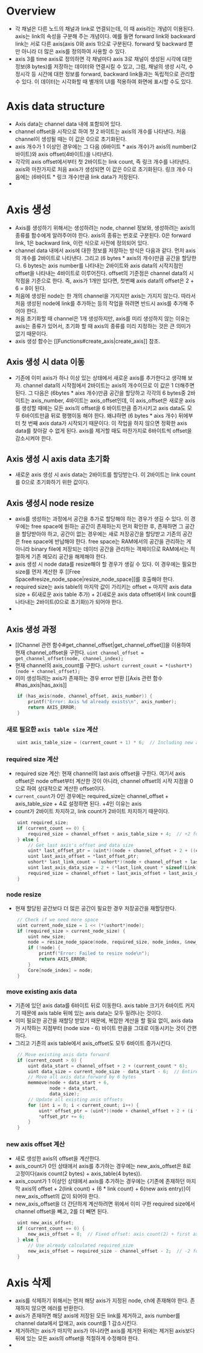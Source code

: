 # Overview
- 각 채널은 다른 노드의 채널과 link로 연결되는데, 이 때 axis라는 개념이 이용된다. axis는 link의 속성을 구분해 주는 개념이다. 예를 들면 forward link와 backward link는 서로 다른 axis(axis 0와 axis 1)으로 구분된다. forward 및 backward 뿐만 아니라 더 많은 axis를 정의하여 사용할 수 있다. 
- axis 3를 time axis로 정의하면 각 채널마다 axis 3로 채널이 생성된 시각에 대한 정보(8 bytes)를 저장하는 데이터와 연결시킬 수 있고, 그럼, 채널의 생성 시각, 수정시각 등 시간에 대한 정보를 forward, backward link들과는 독립적으로 관리할 수 있다. 이 데이터는 시각화할 때 별개의 UI를 적용하여 화면에 표시할 수도 있다.
# Axis data structure
- Axis data는 channel data 내에 포함되어 있다. 
- channel offset을 시작으로 하여 첫 2 바이트는 axis의 개수를 나타낸다. 처음 channel이 생성될 때는 이 값은 0으로 초기화된다. 
- axis 개수가 1 이상인 경우에는 그 다음 (6바이트 * axis 개수)가 axis의 number(2바이트)와 axis offset(4바이트)을 나타낸다. 
- 각각의 axis offset에서부터 첫 2바이트는 link count, 즉 링크 개수를 나타낸다. axis와 마찬가지로 처음 axis가 생성되면 이 값은 0으로 초기화된다. 링크 개수 다음에는 (6바이트 * 링크 개수)만큼 link data가 저장된다.
- 
# Axis 생성
- Axis를 생성하기 위해서는 생성하려는 node, channel 정보와, 생성하려는 axis의 종류를 함수에게 알려주어야 한다. axis의 종류는 번호로 구분된다. 0은 forward link, 1은 backward link, 이런 식으로 사전에 정의되어 있다. 
- channel data 내에서 axis에 대한 정보를 저장하는 방식은 다음과 같다.  먼저 axis의 개수를 2바이트로 나타낸다. 그리고 (6 bytes * axis의 개수)만큼 공간을 할당한다. 6 bytes는 axis number를 나타내는 2바이트와 axis data의 시작지점인 offset을 나타내는 4바이트로 이루어진다. offset의 기준점은 channel data의 시작점을 기준으로 한다. 즉, axis가 1개만 있다면, 첫번째 axis data의 offset은 2 + 6 = 8이 된다.  
- 처음에 생성된 node는 한 개의 channel을 가지지만 axis는 가지지 않는다. 따라서 처음 생성된 node에 link를 추가하는 등의 작업을 하려면 반드시 axis를 추가해 주어야 한다. 
- 처음 초기화할 때 channel은 1개 생성하지만, axis를 미리 생성하지 않는 이유는 axis는 종류가 있어서, 초기화 할 때 axis의 종류를 미리 지정하는 것은 큰 의미가 없기 때문이다. 
- axis 생성 함수는  [[Functions#create_axis|create_axis]] 참조.
## Axis 생성 시 data 이동
- 기존에 이미 axis가 하나 이상 있는 상태에서 새로운 axis를 추가한다고 생각해 보자. channel data의 시작점에서 2바이트는 axis의 개수이므로 이 값은 1 더해주면 된다. 그 다음은 (6bytes * aixs 개수)만큼 공간을 할당하고 각각의 6 bytes중 2바이트는 axis_number, 4바이트는 axis_offset인데, 이 axis_offset은 새로운 axis를 생성할 때에는 모든 axis의 offset을 6 바이트만큼 증가시키고 axis data도 모두 6바이트만큼 뒤로 평행이동 해야 한다. 왜냐하면 (6 bytes * aixs 개수) 뒤에부터 첫 번째 axis data가 시작되기 때문이다. 이 작업을 하지 않으면 정확한 axis data를 찾아갈 수 없게 된다. axis를 제거할 때도 마찬가지로 6바이트씩 offset을 감소시켜야 한다. 
## Axis 생성 시 axis data 초기화
- 새로운 axis 생성 시 axis data는 2바이트를 할당받는다. 이 2바이트는 link count를 0으로 초기화하기 위한 값이다. 
## Axis 생성시 node resize
- axis를 생성하는 과정에서 공간을 추가로 할당해야 하는 경우가 생길 수 있다. 이 경우에는 free space에 원하는 공간이 존재하는지 먼저 확인한 후, 존재하면 그 공간을 할당받아야 하고, 공간이 없는 경우에는 새로 저장공간을 할당받고 기존의 공간은 free space에 반납해야 한다. free space는 RAM에서의 공간을 관리하는 게 아니라 binary file에 저장되는 데이터 공간을 관리하는 객체이므로 RAM에서는 적절하게 기존 메모리 공간을 해제해야 한다. 
- axis 생성 시 node data를 resize해야 할 경우가 생길 수 있다. 이 경우에는 필요한 size를 먼저 계산한 후 [[Free Space#resize_node_space|resize_node_space]]를 호출해야 한다. 
- required size는 axis table의 마지막 값이 가리키는 offset + 마지막 axis data size + 6(새로운 axis table 추가) + 2(새로운 axis data offset에서 link count를 나타내는 2바이트(0으로 초기화))가 되어야 한다. 
- 
## Axis 생성 과정
- [[Channel 관련 함수#get_channel_offset|get_channel_offset]]을 이용하여 현재 channel_offset을 구한다. 
	 `uint channel_offset = get_channel_offset(node, channel_index);`
- 현재 channel의 axis_count를 구한다. 
	`ushort current_count = *(ushort*)(node + channel_offset);`
- 이미 생성하려는 axis가 존재하는 경우 error 반환 [[Axis 관련 함수#has_axis|has_axis]] 
```c
    if (has_axis(node, channel_offset, axis_number)) {
        printf("Error: Axis %d already exists\n", axis_number);
        return AXIS_ERROR;
    }
```
### 새로 필요한 `axis table size` 계산
```c
    uint axis_table_size = (current_count + 1) * 6;  // Including new axis entry
```
### required size 계산
- required size 계산: 현재 channel의 last axis offset을 구한다. 여기서 axis offset은 node offset부터 계산한 것이 아니라, channel offset의 시작 지점을 0으로 하여 상대적으로 계산한 offset이다. 
- `current_count`가 0인 경우에는 required_size는 channel_offset + axis_table_size + 4로 설정하면 된다. +4인 이유는 axis
- count가 2바이트 차지하고, link count가 2바이트 차지하기 때문이다. 
```c
    uint required_size;
    if (current_count == 0) {
        required_size = channel_offset + axis_table_size + 4;  // +2 for axis count, +2 for link count
    } else {
        // Get last axis's offset and data size
        uint* last_offset_ptr = (uint*)(node + channel_offset + 2 + ((current_count - 1) * 6) + 2);
        uint last_axis_offset = *last_offset_ptr;
        ushort* last_link_count = (ushort*)(node + channel_offset + last_axis_offset);
        uint last_axis_data_size = 2 + (*last_link_count * sizeof(Link));
        required_size = channel_offset + last_axis_offset + last_axis_data_size + 6 + 2;
    }
```
### node resize
- 현재 할당된 공간보다 더 많은 공간이 필요한 경우 저장공간을 재할당한다. 
```c
    // Check if we need more space
    uint current_node_size = 1 << (*(ushort*)node);
    if (required_size > current_node_size) {
        uint new_size;
        node = resize_node_space(node, required_size, node_index, &new_size);
        if (!node) {
            printf("Error: Failed to resize node\n");
            return AXIS_ERROR;
        }
        Core[node_index] = node;
    }
```
### move existing axis data
- 기존에 있던 axis data를 6바이트 뒤로 이동한다. axis table 크기가 6바이트 커지기 때문에 axis table 뒤에 있는 axis data는 모두 밀려나는 것이다. 
- 이미 필요한 공간을 재할당 받았기 때문에, 복잡한 계산을 할 필요 없이,  axis data가 시작하는 지점부터 (node size - 6) 바이트 만큼을 그대로 이동시키는 것이 간편하다. 
- 그리고 기존의 axis table에서 axis_offset도 모두 6바이트 증가시킨다. 
```c
    // Move existing axis data forward
    if (current_count > 0) {
        uint data_start = channel_offset + 2 + (current_count * 6);
        uint data_size = current_node_size - data_start - 6;  // Entire remaining data
        // Move all axis data forward by 6 bytes
        memmove(node + data_start + 6,
                node + data_start,
                data_size);
        // Update all existing axis offsets
        for (int i = 0; i < current_count; i++) {
            uint* offset_ptr = (uint*)(node + channel_offset + 2 + (i * 6) + 2);
            *offset_ptr += 6;
        }
    }
```
### new axis offset 계산
- 새로 생성한 axis의 offset을 계산한다. 
- axis_count가 0인 상태에서 axis를 추가하는 경우에는 new_axis_offset은 8로 고정이다(axis count(2 bytes) + axis_table(4 bytes)).
- axis_count가 1 이상인 상태에서 axis를 추가하는 경우에는 {기존에 존재하던 마지막 axis의 offset + 2(link count) + (6 * link count) + 6(new axis entry)}이 new_axis_offset의 값이 되어야 한다. 
- new_axis_offset을 더 간단하게 계산하려면 위에서 이미 구한 required size에서 channel offset을 빼고, 2를 더 빼면 된다. 
```c
    uint new_axis_offset;
    if (current_count == 0) {
        new_axis_offset = 8;  // Fixed offset: axis count(2) + first axis table entry(6)
    } else {
        // Use already calculated required_size
        new_axis_offset = required_size - channel_offset - 2;  // -2 for new link count
    }
```
# Axis 삭제
- axis를 삭제하기 위해서는 먼저 해당 axis가 지정된 node, ch에 존재해야 한다. 존재하지 않으면 에러를 반환한다. 
- axis가 존재하면 해당 axis에 저장된 모든 link를 제거하고, axis number를 channel data에서 없애고, axis count를 1 감소시킨다. 
- 제거하려는 axis가 마지막 axis가 아니라면 axis를 제거한 뒤에는 제거된 axis보다 뒤에 있는 모든 axis의 offset을 적절하게 수정해야 한다. 
- 
